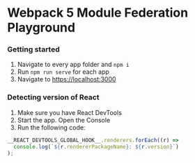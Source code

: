 # Webpack 5 Module Federation Playground

### Getting started

1. Navigate to every app folder and `npm i`
2. Run `npm run serve` for each app
3. Navigate to [https://localhost:3000](https://localhost:3000)

### Detecting version of React

1. Make sure you have React DevTools
2. Start the app. Open the Console
3. Run the following code:

```js
__REACT_DEVTOOLS_GLOBAL_HOOK__.renderers.forEach((r) =>
  console.log(`${r.rendererPackageName}: ${r.version}`)
);
```
